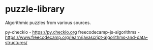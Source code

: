 # puzzle-library

Algorithmic puzzles from various sources.


py-checkio - https://py.checkio.org
freecodecamp-js-algorithms - https://www.freecodecamp.org/learn/javascript-algorithms-and-data-structures/
